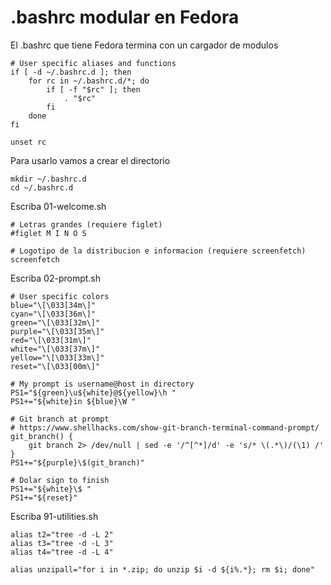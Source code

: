 # .bashrc modular en Fedora

El .bashrc que tiene Fedora termina con un cargador de modulos

    # User specific aliases and functions
    if [ -d ~/.bashrc.d ]; then
        for rc in ~/.bashrc.d/*; do
            if [ -f "$rc" ]; then
                . "$rc"
            fi
        done
    fi

    unset rc

Para usarlo vamos a crear el directorio

    mkdir ~/.bashrc.d
    cd ~/.bashrc.d

Escriba 01-welcome.sh

    # Letras grandes (requiere figlet)
    #figlet M I N O S

    # Logotipo de la distribucion e informacion (requiere screenfetch)
    screenfetch

Escriba 02-prompt.sh

    # User specific colors
    blue="\[\033[34m\]"
    cyan="\[\033[36m\]"
    green="\[\033[32m\]"
    purple="\[\033[35m\]"
    red="\[\033[31m\]"
    white="\[\033[37m\]"
    yellow="\[\033[33m\]"
    reset="\[\033[00m\]"

    # My prompt is username@host in directory
    PS1="${green}\u${white}@${yellow}\h "
    PS1+="${white}in ${blue}\W "

    # Git branch at prompt
    # https://www.shellhacks.com/show-git-branch-terminal-command-prompt/
    git_branch() {
        git branch 2> /dev/null | sed -e '/^[^*]/d' -e 's/* \(.*\)/(\1) /'
    }
    PS1+="${purple}\$(git_branch)"

    # Dolar sign to finish
    PS1+="${white}\$ "
    PS1+="${reset}"

Escriba 91-utilities.sh

    alias t2="tree -d -L 2"
    alias t3="tree -d -L 3"
    alias t4="tree -d -L 4"

    alias unzipall="for i in *.zip; do unzip $i -d ${i%.*}; rm $i; done"

